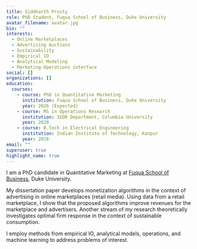 ```yaml
---
title: Siddharth Prusty
role: PhD Student, Fuqua School of Business, Duke University
avatar_filename: avatar.jpg
bio: ""
interests:
  - Online Marketplaces
  - Advertising Auctions
  - Sustainability
  - Empirical IO
  - Analytical Modeling
  - Marketing-Operations interface
social: []
organizations: []
education:
  courses:
    - course: PhD in Quantitative Marketing
      institution: Fuqua School of Business, Duke University
      year: 2026 (Expected)
    - course: MS in Operations Research
      institution: IEOR Department, Columbia University
      year: 2020
    - course: B.Tech in Electrical Engineering
      institution: Indian Institute of Technology, Kanpur
      year: 2016
email: ""
superuser: true
highlight_name: true
---
```

I am a PhD candidate in Quantitative Marketing at [Fuqua School of Business](https://www.fuqua.duke.edu/), Duke University. 

My dissertation paper develops monetization algorithms in the context of advertising in online marketplaces (retail media). Using data from a retail marketplace, I show that the proposed algorithms improve revenues for the marketplace and advertisers. Another stream of my research theoretically investigates optimal firm response in the context of sustainable consumption. 

I employ methods from empirical IO, analytical models, operations, and machine learning to address problems of interest.  
